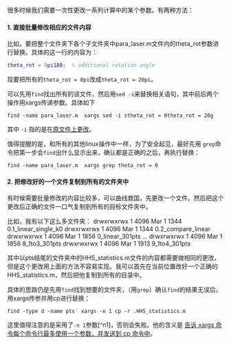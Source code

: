 很多时候我们需要一次性更改一系列计算中的某个参数。有两种方法：


#### 1. 直接批量修改相应的文件内容
比如，要把整个文件夹下各个子文件夹中para_laser.m文件内的theta_rot参数进行替换。具体的这一行的内容为：
``` matlab
theta_rot = 0pi180;  % additional rotation angle
```
现要把所有的`theta_rot = 0pi`改成`theta_rot = 20pi`。

可以先用`find`找出所有的该文件，然后用`sed -i`来替换相关语句，其中前后两个操作用xargs传递参数。具体如下
``` 
find -name para_laser.m  xargs sed -i stheta_rot = 0theta_rot = 20g
```
其中 `-i` 指的是在[原文件上更改](httpswww.jianshu.comp89163e927a2c)。



值得提醒的是，和所有的其他linux操作中一样，为了安全起见，最好先用 `grep`命令把第一步会`find`出什么显示出来，确认都是正确的之后，再执行替换：

```
find -name para_laser.m  xargs grep theta_rot = 0
```



#### 2. 把修改好的一个文件复制到所有的文件夹中
有时候需要批量修改的内容比较多，可以曲线救国，先更改一个文件。然后把这个更改后正确的文件一口气复制到所有的目标文件夹中。

比如，我有以下这么多文件夹：
 drwxrwxrwx 1  4096 Mar  1 1344 0.1_linear_single_k0
drwxrwxrwx 1  4096 Mar  1 1344 0.2_compare_linear
drwxrwxrwx 1  4096 Mar  1 1856 0_linear_301pts
...
drwxrwxrwx 1  4096 Mar  1 1856 8_1to3_301pts
drwxrwxrwx 1  4096 Mar  1 1913 9_1to4_301pts

其中以pts结尾的文件夹中的HHS_statistics.m文件的内容都需要做相同的更改，但是这个更改用上面的方法不容易实现。我可以首先在当前位置改好一个正确的HHS_statistics.m，然后把他复制到所有的目录中。

具体的思路仍是先用`find`找到想要的文件夹，（用`grep`）确认`find`的结果无误后，用xargs传参并用cp进行替换：
```
find -type d -name pts  xargs -n 1 cp -r .HHS_statistics.m
```
这里值得注意的是采用了`-n 1`参数[^n1]，否则会失败。他的含义是 [告诉 xargs 命令每个命令行最多使用一个参数，并发送到 cp 命令中](httpsblog.csdn.netyangshangweiarticledetails54424526)。

